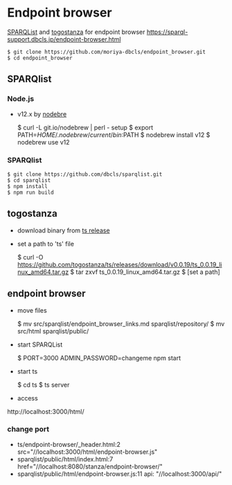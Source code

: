 # Endpoint browser
[SPARQList](https://github.com/dbcls/sparqlist) and [togostanza](https://github.com/togostanza/ts) for endpoint browser
https://sparql-support.dbcls.jp/endpoint-browser.html

    $ git clone https://github.com/moriya-dbcls/endpoint_browser.git
    $ cd endpoint_browser
    
## SPARQlist
### Node.js
* v12.x by [nodebre](https://github.com/hokaccha/nodebrew)

    $ curl -L git.io/nodebrew | perl - setup
    $ export PATH=$HOME/.nodebrew/current/bin:$PATH
    $ nodebrew install v12
    $ nodebrew use v12
    
### SPARQlist

    $ git clone https://github.com/dbcls/sparqlist.git
    $ cd sparqlist
    $ npm install
    $ npm run build

## togostanza
* download binary from [ts release](https://github.com/togostanza/ts/releases)
* set a path to 'ts' file

    $ curl -O https://github.com/togostanza/ts/releases/download/v0.0.19/ts_0.0.19_linux_amd64.tar.gz
    $ tar zxvf ts_0.0.19_linux_amd64.tar.gz
    $ [set a path]
    
## endpoint browser
* move files

    $ mv src/sparqlist/endpoint_browser_links.md sparqlist/repository/
    $ mv src/html sparqlist/public/

* start SPARQList

    $ PORT=3000 ADMIN_PASSWORD=changeme npm start

* start ts

    $ cd ts
    $ ts server

* access

http://localhost:3000/html/

### change port
* ts/endpoint-browser/_header.html:2 src="//localhost:3000/html/endpoint-browser.js"
* sparqlist/public/html/index.html:7 href="//localhost:8080/stanza/endpoint-browser/"
* sparqlist/public/html/endpoint-browser.js:11 api: "//localhost:3000/api/"
